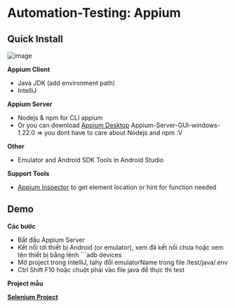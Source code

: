 # Automation-Testing: Appium

## Quick Install
![image](https://user-images.githubusercontent.com/57594882/138935522-3ae9318e-c2f8-438f-8618-58cdc05eeaca.png)

**Appium Client**
- Java JDK (add environment path) 
- IntelliJ 

**Appium Server**
- Nodejs & npm for CLI appium
- Or you can download [Appium Desktop](https://github.com/appium/appium-desktop/releases/tag/v1.22.0) Appium-Server-GUI-windows-1.22.0 => you dont have to care about Nodejs and npm :V

**Other**
- Emulator and Android SDK Tools in Android Studio 

**Support Tools**
- [Appium Inspector](https://github.com/appium/appium-inspector/releases) to get element location or hint for function needed


## Demo

**Các bước**

- Bắt đầu Appium Server
- Kết nối tới thiết bị Android (or emulator), xem đã kết nối chưa hoặc xem tên thiết bị bằng lệnh ```adb devices
- Mở project trong IntelliJ, tahy đổi emulatorName trong file /test/java/.env
- Ctrl Shift F10 hoặc chuột phải vào file java để thực thi test

**Project mẫu**

[**Selenium Project**](https://github.com/tuananhlai/qa_remind_clone)
